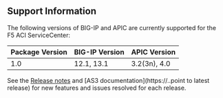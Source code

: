 ## Support Information

The following versions of BIG-IP and APIC are currently supported for the F5 ACI ServiceCenter:
 
| Package Version | BIG-IP Version  | APIC Version  | 
|-----------------|-----------------|---------------|
| 1.0             | 12.1, 13.1      | 3.2(3n), 4.0  |

See the [Release notes](https://........) and [AS3 documentation](https://..point to latest release) for new features and issues resolved for each release. 
